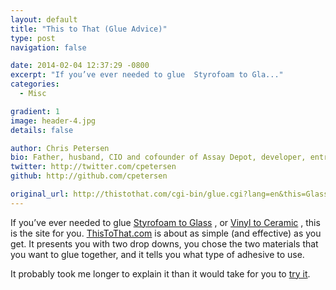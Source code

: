 ```yaml
---
layout: default
title: "This to That (Glue Advice)"
type: post
navigation: false

date: 2014-02-04 12:37:29 -0800
excerpt: "If you’ve ever needed to glue  Styrofoam to Gla..."
categories:
  - Misc

gradient: 1
image: header-4.jpg
details: false

author: Chris Petersen
bio: Father, husband, CIO and cofounder of Assay Depot, developer, entrepreneur and technologist.
twitter: http://twitter.com/cpetersen
github: http://github.com/cpetersen

original_url: http://thistothat.com/cgi-bin/glue.cgi?lang=en&this=Glass&that=Styrofoam
---
```



If you’ve ever needed to glue  [Styrofoam to Glass](http://thistothat.com/cgi-bin/glue.cgi?lang=en&this=Glass&that=Styrofoam) , or  [Vinyl to Ceramic](http://thistothat.com/cgi-bin/glue.cgi?lang=en&this=Vinyl&that=Ceramic) , this is the site for you.  [ThisToThat.com](http://thistothat.com)  is about as simple (and effective) as you get. It presents you with two drop downs, you chose the two materials that you want to glue together, and it tells you what type of adhesive to use. 

 It probably took me longer to explain it than it would take for you to  [try it](http://thistothat.com/cgi-bin/glue.cgi?lang=en&this=Wood&that=Fabric). 
